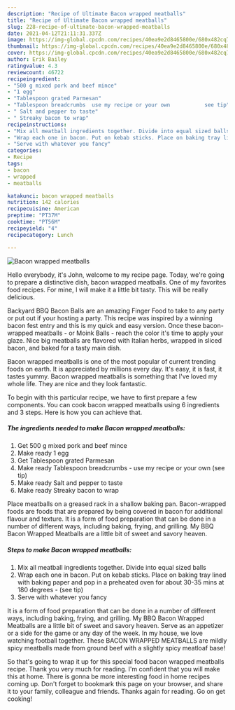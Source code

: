 ```yaml
---
description: "Recipe of Ultimate Bacon wrapped meatballs"
title: "Recipe of Ultimate Bacon wrapped meatballs"
slug: 228-recipe-of-ultimate-bacon-wrapped-meatballs
date: 2021-04-12T21:11:31.337Z
image: https://img-global.cpcdn.com/recipes/40ea9e2d8465800e/680x482cq70/bacon-wrapped-meatballs-recipe-main-photo.jpg
thumbnail: https://img-global.cpcdn.com/recipes/40ea9e2d8465800e/680x482cq70/bacon-wrapped-meatballs-recipe-main-photo.jpg
cover: https://img-global.cpcdn.com/recipes/40ea9e2d8465800e/680x482cq70/bacon-wrapped-meatballs-recipe-main-photo.jpg
author: Erik Bailey
ratingvalue: 4.3
reviewcount: 46722
recipeingredient:
- "500 g mixed pork and beef mince"
- "1 egg"
- "Tablespoon grated Parmesan"
- "Tablespoon breadcrumbs  use my recipe or your own           see tip"
- " Salt and pepper to taste"
- " Streaky bacon to wrap"
recipeinstructions:
- "Mix all meatball ingredients together. Divide into equal sized balls"
- "Wrap each one in bacon. Put on kebab sticks. Place on baking tray lined with baking paper and pop in a preheated oven for about 30-35 mins at 180 degrees           (see tip)"
- "Serve with whatever you fancy"
categories:
- Recipe
tags:
- bacon
- wrapped
- meatballs

katakunci: bacon wrapped meatballs 
nutrition: 142 calories
recipecuisine: American
preptime: "PT37M"
cooktime: "PT56M"
recipeyield: "4"
recipecategory: Lunch

---
```



![Bacon wrapped meatballs](https://img-global.cpcdn.com/recipes/40ea9e2d8465800e/680x482cq70/bacon-wrapped-meatballs-recipe-main-photo.jpg)

Hello everybody, it's John, welcome to my recipe page. Today, we're going to prepare a distinctive dish, bacon wrapped meatballs. One of my favorites food recipes. For mine, I will make it a little bit tasty. This will be really delicious.

Backyard BBQ Bacon Balls are an amazing Finger Food to take to any party or put out if your hosting a party. This recipe was inspired by a winning bacon fest entry and this is my quick and easy version. Once these bacon-wrapped meatballs - or Moink Balls - reach the color it&#39;s time to apply your glaze. Nice big meatballs are flavored with Italian herbs, wrapped in sliced bacon, and baked for a tasty main dish.

Bacon wrapped meatballs is one of the most popular of current trending foods on earth. It is appreciated by millions every day. It's easy, it is fast, it tastes yummy. Bacon wrapped meatballs is something that I've loved my whole life. They are nice and they look fantastic.


To begin with this particular recipe, we have to first prepare a few components. You can cook bacon wrapped meatballs using 6 ingredients and 3 steps. Here is how you can achieve that.

<!--inarticleads1-->

##### The ingredients needed to make Bacon wrapped meatballs:

1. Get 500 g mixed pork and beef mince
1. Make ready 1 egg
1. Get Tablespoon grated Parmesan
1. Make ready Tablespoon breadcrumbs - use my recipe or your own           (see tip)
1. Make ready  Salt and pepper to taste
1. Make ready  Streaky bacon to wrap


Place meatballs on a greased rack in a shallow baking pan. Bacon-wrapped foods are foods that are prepared by being covered in bacon for additional flavour and texture. It is a form of food preparation that can be done in a number of different ways, including baking, frying, and grilling. My BBQ Bacon Wrapped Meatballs are a little bit of sweet and savory heaven. 

<!--inarticleads2-->

##### Steps to make Bacon wrapped meatballs:

1. Mix all meatball ingredients together. Divide into equal sized balls
1. Wrap each one in bacon. Put on kebab sticks. Place on baking tray lined with baking paper and pop in a preheated oven for about 30-35 mins at 180 degrees -           (see tip)
1. Serve with whatever you fancy


It is a form of food preparation that can be done in a number of different ways, including baking, frying, and grilling. My BBQ Bacon Wrapped Meatballs are a little bit of sweet and savory heaven. Serve as an appetizer or a side for the game or any day of the week. In my house, we love watching football together. These BACON WRAPPED MEATBALLS are mildly spicy meatballs made from ground beef with a slightly spicy meatloaf base! 

So that's going to wrap it up for this special food bacon wrapped meatballs recipe. Thank you very much for reading. I'm confident that you will make this at home. There is gonna be more interesting food in home recipes coming up. Don't forget to bookmark this page on your browser, and share it to your family, colleague and friends. Thanks again for reading. Go on get cooking!
